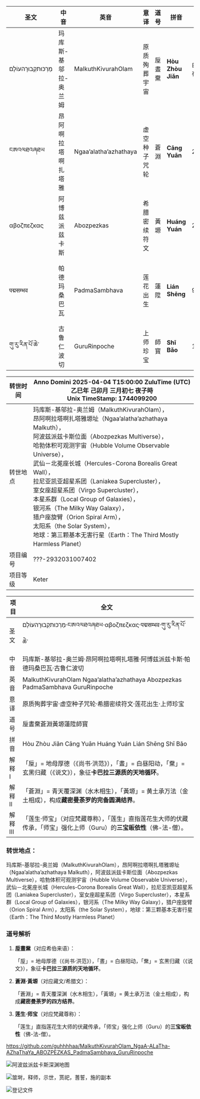 | 圣文           | 中音                             | 英音                  | 意译         | 道号   | 拼音              | 数字                          | 解释                                                         |
| -------------- | -------------------------------- | --------------------- | ------------ | ------ | ----------------- | ----------------------------- | ------------------------------------------------------------ |
| מַרְכּוּתקְבוּרָהעוֹלָם | 玛库斯-<br />基邬拉-<br />奥兰姆 | MalkuthKivurahOlam    | 原质殉葬宇宙 | 垕晝䵡 | **Hòu‌ Zhòu Jiǎn**‌ | 由于规则限制     无法在兹展开 | P‌OWER(TREE(3),GrahamNUM())，     TREE(3)的格利恒数次幂       |
| ངཨའལཐའཞཐཡ      | 昂阿啊<br />拉塔啊<br />扎塔雅   | Ngaa’alatha’azhathaya | 虚空种子咒轮 | 蒼淵   | **Cāng‌ Yuān**‌     | 2641807540224                 | P‌OWER(24,9)，     <br />以30进制藏文字母示                   |
| αβοζπεζκας     | 阿博兹派兹卡斯                   | Abozpezkas            | 希腊密续符文 | 黃塬   | **Huáng Yuán**‌    | 2932031007402                 | 以42位，<br />21个1和0，     <br />示的二进制，     <br />转为十进制，     <br />以24进制希腊字母示 |
| पद्मसम्भव        | 帕德玛<br />桑巴瓦               | PadmaSambhava         | 莲花出生     | 蓮陞   | **Lián Shēng**    | 9972080                       | 将作家<br />霍华德菲利普洛夫克拉夫特<br />所创造的克苏鲁神话主神<br />（Azathoth，阿撒托斯）<br />视为以希腊字母数量（24个）<br />为基数的进制数，<br />ΑΖΑΘΟΘ（24进制数） |
| གུ་རུ་རིན་པོ་ཆེ་    | 古鲁<br />仁波切                 | GuruRinpoche          | 上师珍宝     | 師寳   | **Shī Bǎo**       | 109037                        | 将希伯来四字神名 יהוה（YHWH，上帝耶和华）视为以希伯来字母数量（22个）为基数的进制数 |

| 转世时间 | Anno Domini 2025-04-04 T15:00:00 ZuluTime (UTC)     <br />乙巳年 己卯月 三月初七 夜子時     <br />Unix TimeStamp: 1744099200 |
| -------- | ------------------------------------------------------------ |
| 转世地点 | 玛库斯-基邬拉-奥兰姆（MalkuthKivurahOlam），<br />昂阿啊拉塔啊扎塔雅塬址（Ngaa’alatha’azhathaya Malkuth），<br />阿波兹派兹卡斯位面（Abozpezkas Multiverse），<br />哈勃体积可观测宇宙（Hubble Volume Observable Universe），<br />武仙－北冕座长城（Hercules-Corona Borealis Great Wall），<br />拉尼亚凯亚超星系团（Laniakea Supercluster），<br />室女座超星系团（Virgo Supercluster），<br />本星系群（Local Group of Galaxies），<br />银河系（The Milky Way Galaxy），<br />猎户座旋臂（Orion Spiral Arm），<br />太阳系（the Solar System），<br />地球：第三颗基本无害行星（Earth：The Third Mostly Harmless Planet） |
| 项目编号 | ???-2932031007402                                            |
| 项目等级 | Keter                                                        |

| 项目    | 全文                                                         |
| ------- | ------------------------------------------------------------ |
| 圣文    | מַרְכּוּתקְבוּרָהעוֹלָם·ངཨའལཐའཞཐཡ·αβοζπεζκας·पद्मसम्भव·གུ་རུ་རིན་པོ་ཆེ་      |
| 中音    | 玛库斯-基邬拉-奥兰姆·昂阿啊拉塔啊扎塔雅·阿博兹派兹卡斯·帕德玛桑巴瓦·古鲁仁波切 |
| 英音    | MalkuthKivurahOlam Ngaa’alatha’azhathaya Abozpezkas PadmaSambhava GuruRinpoche |
| 意译    | 原质殉葬宇宙·虚空种子咒轮·希腊密续符文·莲花出生·上师珍宝     |
| 道号    | 垕晝䵡蒼淵黃塬蓮陞師寳                                       |
| 拼音    | Hòu‌ Zhòu Jiǎn ‌Cāng‌ Yuān‌ Huáng Yuán Lián Shēng Shī Bǎo        |
| 解释I   | 「垕」= 地母厚德（《尚书·洪范》），「晝」= 白昼阳动，「䵡」= 玄黑归藏（《说文》），象征**卡巴拉三源质的天地循环**。 |
| 解释II  | 「蒼淵」= 青天覆深渊（水木相生），「黃塬」= 黄土承万法（金土相成），构成**藏密曼荼罗的完备圆满结界**。 |
| 解释III | 「莲生·师宝」（对应梵藏尊称），「莲生」直指莲花生大师的伏藏传承，「师宝」强化上师（Guru）的**三宝皈依性**（佛-法-僧）。 |

### 转世地点：

玛库斯-基邬拉-奥兰姆（MalkuthKivurahOlam），昂阿啊拉塔啊扎塔雅塬址（Ngaa’alatha’azhathaya Malkuth），阿波兹派兹卡斯位面（Abozpezkas Multiverse），哈勃体积可观测宇宙（Hubble Volume Observable Universe），武仙－北冕座长城（Hercules-Corona Borealis Great Wall），拉尼亚凯亚超星系团（Laniakea Supercluster），室女座超星系团（Virgo Supercluster），本星系群（Local Group of Galaxies），银河系（The Milky Way Galaxy），猎户座旋臂（Orion Spiral Arm），太阳系（the Solar System），地球：第三颗基本无害行星（Earth：The Third Mostly Harmless Planet）

### **道号解析**

1. **垕晝䵡**（对应希伯来语）：

   「垕」= 地母厚德（《尚书·洪范》），「晝」= 白昼阳动，「䵡」= 玄黑归藏（《说文》），象征**卡巴拉三源质的天地循环**。

2. **蒼淵·黃塬**（对应藏文/希腊文）：

   「蒼淵」= 青天覆深渊（水木相生），「黃塬」= 黄土承万法（金土相成），构成**藏密曼荼罗的四方结界**。

3. **莲生·师宝**（对应梵藏尊称）：

   「莲生」直指莲花生大师的伏藏传承，「师宝」强化上师（Guru）的**三宝皈依性**（佛-法-僧）。

https://github.com/guhhhhaa/MalkuthKivurahOlam_NgaA-ALaTha-AZhaThaYa_ABOZPEZKAS_PadmaSambhava_GuruRinpoche



![阿波兹派兹卡斯深渊地图](./阿波兹派兹卡斯深渊地图.jpg)



![筮埘，释师，示世，贳祀，蓍誓，施的副本](./筮埘，释师，示世，贳祀，蓍誓，施的副本.jpg)

![登记文件](./登记文件.jpg)